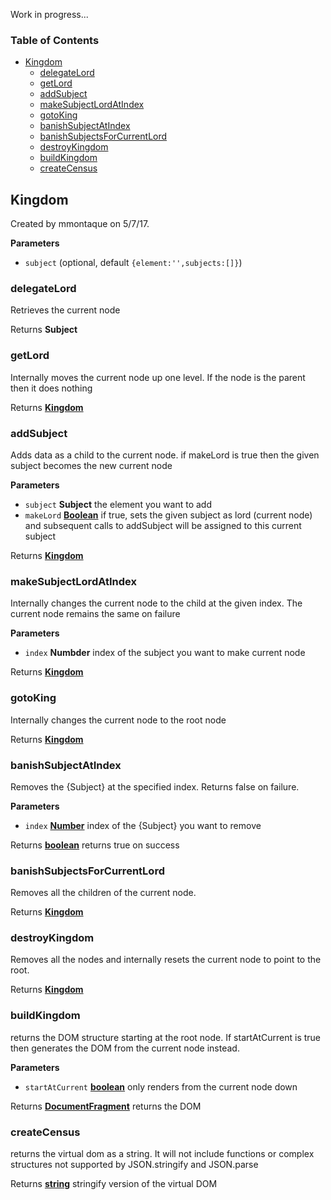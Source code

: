 Work in progress...

### Table of Contents

-   [Kingdom](#kingdom)
    -   [delegateLord](#delegatelord)
    -   [getLord](#getlord)
    -   [addSubject](#addsubject)
    -   [makeSubjectLordAtIndex](#makesubjectlordatindex)
    -   [gotoKing](#gotoking)
    -   [banishSubjectAtIndex](#banishsubjectatindex)
    -   [banishSubjectsForCurrentLord](#banishsubjectsforcurrentlord)
    -   [destroyKingdom](#destroykingdom)
    -   [buildKingdom](#buildkingdom)
    -   [createCensus](#createcensus)

## Kingdom

Created by mmontaque on 5/7/17.

**Parameters**

-   `subject`   (optional, default `{element:'',subjects:[]}`)

### delegateLord

Retrieves the current node

Returns **Subject** 

### getLord

Internally moves the current node up one level. If the node is the parent then it does nothing

Returns **[Kingdom](#kingdom)** 

### addSubject

Adds data as a child to the current node. if makeLord is true then the given subject becomes the new current node

**Parameters**

-   `subject` **Subject** the element you want to add
-   `makeLord` **[Boolean](https://developer.mozilla.org/en-US/docs/Web/JavaScript/Reference/Global_Objects/Boolean)** if true, sets the given subject as lord (current node) and subsequent calls to
    addSubject will be assigned to this current subject

Returns **[Kingdom](#kingdom)** 

### makeSubjectLordAtIndex

Internally changes the current node to the child at the given index. The current node remains the same on failure

**Parameters**

-   `index` **Numbder** index of the subject you want to make current node

Returns **[Kingdom](#kingdom)** 

### gotoKing

Internally changes the current node to the root node

Returns **[Kingdom](#kingdom)** 

### banishSubjectAtIndex

Removes the {Subject} at the specified index. Returns false on failure.

**Parameters**

-   `index` **[Number](https://developer.mozilla.org/en-US/docs/Web/JavaScript/Reference/Global_Objects/Number)** index of the {Subject} you want to remove

Returns **[boolean](https://developer.mozilla.org/en-US/docs/Web/JavaScript/Reference/Global_Objects/Boolean)** returns true on success

### banishSubjectsForCurrentLord

Removes all the children of the current node.

Returns **[Kingdom](#kingdom)** 

### destroyKingdom

Removes all the nodes and internally resets the current node to point to the root.

Returns **[Kingdom](#kingdom)** 

### buildKingdom

returns the DOM structure starting at the root node. If startAtCurrent is true then generates the DOM from
the current node instead.

**Parameters**

-   `startAtCurrent` **[boolean](https://developer.mozilla.org/en-US/docs/Web/JavaScript/Reference/Global_Objects/Boolean)** only renders from the current node down

Returns **[DocumentFragment](https://developer.mozilla.org/en-US/docs/Web/API/DocumentFragment)** returns the DOM

### createCensus

returns the virtual dom as a string.
It will not include functions or complex structures
not supported by JSON.stringify and JSON.parse

Returns **[string](https://developer.mozilla.org/en-US/docs/Web/JavaScript/Reference/Global_Objects/String)** stringify version of the virtual DOM
